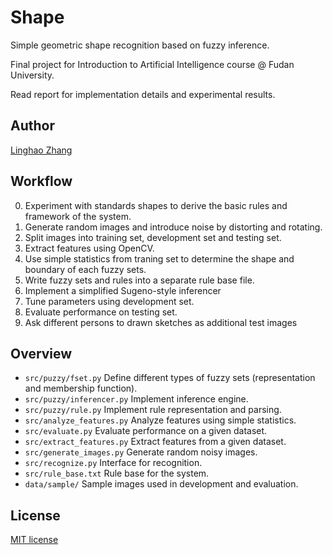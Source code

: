 # Shape

Simple geometric shape recognition based on fuzzy inference.

Final project for Introduction to Artificial Intelligence course @ Fudan University.

Read report for implementation details and experimental results.

## Author
[Linghao Zhang](https://github.com/dnc1994)

## Workflow

0. Experiment with standards shapes to derive the basic rules and framework of the system.
1. Generate random images and introduce noise by distorting and rotating.
2. Split images into training set, development set and testing set.
3. Extract features using OpenCV.
4. Use simple statistics from traning set to determine the shape and boundary of each fuzzy sets.
5. Write fuzzy sets and rules into a separate rule base file.
6. Implement a simplified Sugeno-style inferencer
7. Tune parameters using development set.
8. Evaluate performance on testing set.
9. Ask different persons to drawn sketches as additional test images

## Overview

* `src/puzzy/fset.py` Define different types of fuzzy sets (representation and membership function).
* `src/puzzy/inferencer.py` Implement inference engine.
* `src/puzzy/rule.py` Implement rule representation and parsing.
* `src/analyze_features.py` Analyze features using simple statistics.
* `src/evaluate.py` Evaluate performance on a given dataset.
* `src/extract_features.py` Extract features from a given dataset.
* `src/generate_images.py` Generate random noisy images.
* `src/recognize.py` Interface for recognition.
* `src/rule_base.txt` Rule base for the system.
* `data/sample/` Sample images used in development and evaluation.

## License
[MIT license](https://github.com/dnc1994/coursera-dashboard/blob/master/LICENSE)